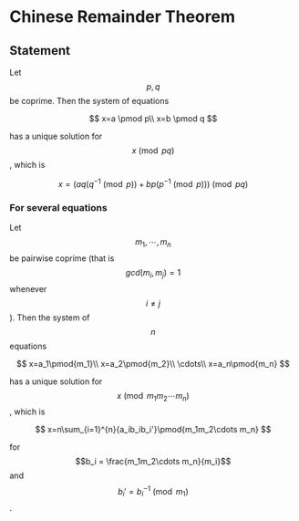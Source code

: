# Chinese Remainder Theorem

## Statement

Let $$p,q$$ be coprime. Then the system of equations

$$
x=a \pmod p\\
x=b \pmod q
$$

has a unique solution for$$x\pmod {pq}$$, which is

$$
x=\Big(aq\big(q^{-1}\pmod{p}\big)+bp\big(p^{-1}\pmod {p}\big)\Big)\pmod{pq}
$$

### For several equations

Let $$m_1,\cdots,m_n$$ be pairwise coprime \(that is $$gcd(m_i,m_j)=1$$ whenever $$i≠j$$\). Then the system of $$n$$ equations

$$
x=a_1\pmod{m_1}\\
x=a_2\pmod{m_2}\\
\cdots\\
x=a_n\pmod{m_n}
$$

has a unique solution for $$x\pmod {m_1m_2\cdots m_n}$$, which is

$$
x=n\sum_{i=1}^{n}{a_ib_ib_i'}\pmod{m_1m_2\cdots m_n}
$$

 for $$b_i = \frac{m_1m_2\cdots m_n}{m_i}$$ and $$b_i' = {b_i}^{-1}\pmod{m_1}$$.

